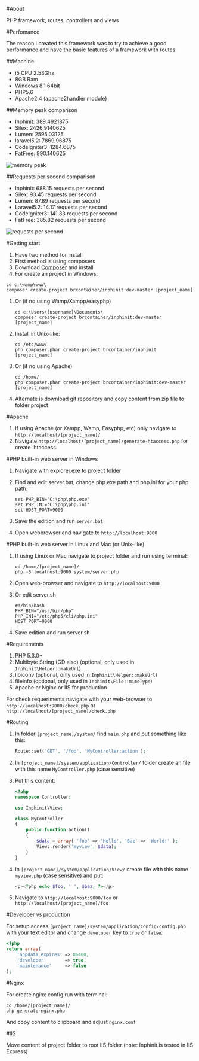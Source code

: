 #About

PHP framework, routes, controllers and views

#Perfomance

The reason I created this framework was to try to achieve a good performance and have the basic features of a framework with routes.

##Machine

- i5 CPU 2.53Ghz
- 8GB Ram
- Windows 8.1 64bit
- PHP5.6
- Apache2.4 (apache2handler module)


##Memory peak comparison

- Inphinit: 389.4921875
- Silex: 2426.9140625
- Lumen: 2595.03125
- laravel5.2: 7869.96875
- CodeIgniter3: 1284.6875
- FatFree: 990.140625

![memory peak](https://i.imgsafe.org/cdd4786.png)

##Requests per second comparison

- Inphinit: 688.15 requests per second
- Silex: 93.45 requests per second
- Lumen: 87.89 requests per second
- Laravel5.2: 14.17 requests per second
- CodeIgniter3: 141.33 requests per second
- FatFree: 385.82 requests per second

![requests per second](https://i.imgsafe.org/cf583c9.png)

#Getting start

1. Have two method for install
1. First method is using composers
1. Download [Composer](http://getcomposer.org/doc/00-intro.md) and install
1. For create an project in Windows:

  ```
  cd c:\wamp\www\
  composer create-project brcontainer/inphinit:dev-master [project_name]
  ```

1. Or (if no using Wamp/Xampp/easyphp)

    ```
    cd c:\Users\[username]\Documents\
    composer create-project brcontainer/inphinit:dev-master [project_name]
    ```

1. Install in Unix-like:

    ```
    cd /etc/www/
    php composer.phar create-project brcontainer/inphinit [project_name]
    ```

1. Or (if no using Apache)

    ```
    cd /home/
    php composer.phar create-project brcontainer/inphinit:dev-master [project_name]
    ```

1. Alternate is download git repository and copy content from zip file to folder project

#Apache

1. If using Apache (or Xampp, Wamp, Easyphp, etc) only navigate to `http://localhost/[project_name]/`
1. Navigate `http://localhost/[project_name]/generate-htaccess.php` for create .htaccess

#PHP built-in web server in Windows

1. Navigate with explorer.exe to project folder
1. Find and edit server.bat, change php.exe path and php.ini for your php path:

    ```
    set PHP_BIN="C:\php\php.exe"
    set PHP_INI="C:\php\php.ini"
    set HOST_PORT=9000
    ```
1. Save the edition and run `server.bat`
1. Open webbrowser and navigate to `http://localhost:9000`

#PHP built-in web server in Linux and Mac (or Unix-like)

1. If using Linux or Mac navigate to project folder and run using terminal:

    ```
    cd /home/[project_name]/
    php -S localhost:9000 system/server.php
    ```

1. Open web-browser and navigate to `http://localhost:9000`

1. Or edit server.sh

    ```
    #!/bin/bash
    PHP_BIN="/usr/bin/php"
    PHP_INI="/etc/php5/cli/php.ini"
    HOST_PORT=9000
    ```

1. Save edition and run server.sh

#Requirements

1. PHP 5.3.0+
1. Multibyte String (GD also) (optional, only used in `Inphinit\Helper::makeUrl`)
1. libiconv (optional, only used in `Inphinit\Helper::makeUrl`)
1. fileinfo (optional, only used in `Inphinit\File::mimeType`)
1. Apache or Nginx or IIS for production

For check requeriments navigate with your web-browser to `http://localhost:9000/check.php` or `http://localhost/[project_name]/check.php`

#Routing

1. In folder `[project_name]/system/` find `main.php` and put something like this:

    ```php
    Route::set('GET', '/foo', 'MyController:action');
    ```

1. In `[project_name]/system/application/Controller/` folder create an file with this name `MyController.php` (case sensitive)
1. Put this content:

    ```php
    <?php
    namespace Controller;

    use Inphinit\View;

    class MyController
    {
        public function action()
        {
            $data = array( 'foo' => 'Hello', 'Baz' => 'World!' );
            View::render('myview', $data);
        }
    }
    ```

1. In `[project_name]/system/application/View/` create file with this name `myview.php` (case sensitive) and put:

    ```php
    <p><?php echo $foo, ' ', $baz; ?></p>
    ```

1. Navigate to `http://localhost:9000/foo` or `http://localhost/[project_name]/foo`

#Developer vs production

For setup access `[project_name]/system/application/Config/config.php` with your text editor and change `developer` key to `true` or `false`:

```php
<?php
return array(
    'appdata_expires' => 86400,
    'developer'       => true,
    'maintenance'     => false
);
```

#Nginx

For create nginx config run with terminal:

```
cd /home/[project_name]/
php generate-nginx.php
```

And copy content to clipboard and adjust `nginx.conf`

#IIS

Move content of project folder to root IIS folder (note: Inphinit is tested in IIS Express)
